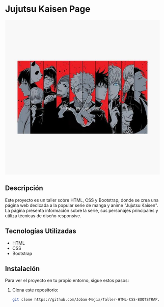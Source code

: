 # Jujutsu Kaisen Page

![Logo](./images/Banner.jpg)

## Descripción
Este proyecto es un taller sobre HTML, CSS y Bootstrap, donde se crea una página web dedicada a la popular serie de manga y anime "Jujutsu Kaisen". La página presenta información sobre la serie, sus personajes principales y utiliza técnicas de diseño responsive.

## Tecnologías Utilizadas
- HTML
- CSS
- Bootstrap

## Instalación
Para ver el proyecto en tu propio entorno, sigue estos pasos:

1. Clona este repositorio:
   ```bash
   git clone https://github.com/Joban-Mejia/Taller-HTML-CSS-BOOTSTRAP.git
